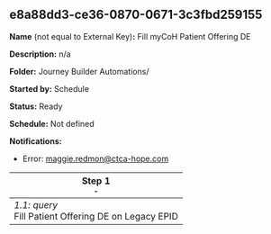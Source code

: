 ## e8a88dd3-ce36-0870-0671-3c3fbd259155

**Name** (not equal to External Key)**:** Fill myCoH Patient Offering DE

**Description:** n/a

**Folder:** Journey Builder Automations/

**Started by:** Schedule

**Status:** Ready

**Schedule:** Not defined

**Notifications:**

* Error: maggie.redmon@ctca-hope.com

| Step 1<br>_<small>-</small>_ |
| --- |
| _1.1: query_<br>Fill Patient Offering DE on Legacy EPID |
